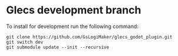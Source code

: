 # Glecs development branch
To install for development run the following command:
```
git clone https://github.com/GsLogiMaker/glecs_godot_plugin.git
git switch dev
git submodule update --init --recursive
```
